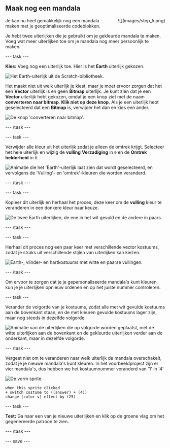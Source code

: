 ## Maak nog een mandala

<div style="display: flex; flex-wrap: wrap">
<div style="flex-basis: 200px; flex-grow: 1; margin-right: 15px;">
Je kan nu heel gemakkelijk nog een mandala maken met je geoptimaliseerde codeblokken.
</div>
<div>
![](images/step_5.png)
</div>
</div>

Je hebt twee uiterlijken die je gebruikt om je gekleurde mandala te maken. Voeg wat meer uiterlijken toe om je mandala nog meer persoonlijk te maken.

--- task ---

**Kies:** Voeg nog een uiterlijk toe. Hier is het **Earth** uiterlijk gekozen.

![Het Earth-uiterlijk uit de Scratch-bibliotheek.](images/earth_costume.png)

Het maakt niet uit welk uiterlijk je kiest, maar je moet ervoor zorgen dat het een **Vector** uiterlijk is en geen **Bitmap** uiterlijk. Je kunt zien dat je een **Vector** uiterlijk hebt gekozen, omdat je een knop ziet met de naam **converteren naar bitmap**. **Klik niet op deze knop**. Als je een uiterlijk hebt geselecteerd dat een **Bitmap** is, verwijder het dan en kies een ander.

![De knop 'converteren naar bitmap'.](images/convert_to_bitmap.png)

--- /task ---

--- task ---

Verwijder alle kleur uit het uiterlijk zodat je alleen de omtrek krijgt. Selecteer het hele uiterlijk en wijzig de **vulling** **Verzadiging** in `0` en de **Omtrek** **helderheid** in `0`.

![Animatie die het 'Earth'-uiterlijk laat zien dat wordt geselecteerd, en vervolgens de 'Vulling'- en 'omtrek'-kleuren die worden veranderd.](images/edit_costume.gif)

--- /task ---

--- task ---

Kopieer dit uiterlijk en herhaal het proces, deze keer om de **vulling** kleur te veranderen in een donkere kleur naar keuze.

![De twee Earth uiterlijken, de ene in het wit gevuld en de andere in paars.](images/earth_costumes.png)

--- /task ---

--- task ---

Herhaal dit proces nog een paar keer met verschillende vector kostuums, zodat je straks uit verschillende stijlen van uiterlijken kan kiezen.

![Earth-, vlinder- en hartkostuums met witte en paarse vullingen.](images/multiple_costumes.png)

--- /task ---

Om ervoor te zorgen dat je je gepersonaliseerde mandala's kunt kleuren, kun je je uiterlijken opnieuw ordenen en op het juiste nummer controleren.

--- task ---

Verander de volgorde van je kostuums, zodat alle met wit gevulde kostuums aan de bovenkant staan, en de met kleuren gevulde kostuums lager zijn, maar nog steeds in dezelfde volgorde.

![Animatie van de uiterlijken die op volgorde worden geplaatst, met de witte uiterlijken aan de bovenkant en de gekleurde uiterlijken verder aan de onderkant, maar in dezelfde volgorde.](images/order_costumes.gif)

--- /task ---

Vergeet niet om te veranderen naar welk uiterlijk de mandala overschakelt, zodat je je nieuwe mandala's kunt kleuren. In het voorbeeldproject zijn er vier mandala's, dus hebben we het kostuumnummer veranderd van '1' in '4'

![De vorm sprite.](images/shape_sprite.png)

```blocks3
when this sprite clicked
+ switch costume to ((answer) + (4))
change [color v] effect by (25)
```

--- task ---

**Test:** Ga naar een van je nieuwe uiterlijken en klik op de groene vlag om het gegenereerde patroon te zien.

--- /task ---

--- save ---
